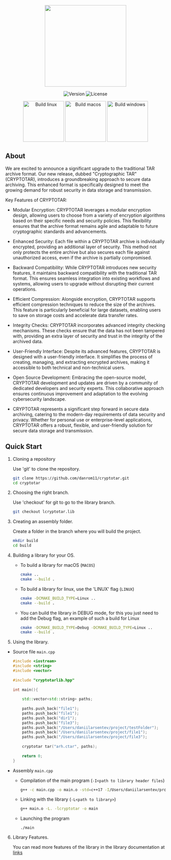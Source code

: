 <p align="center">
      <img src="https://sun9-76.userapi.com/impg/9v7gxtOn0-hZigN_A-5vt0boqzUNaPeIW4WXWg/9_sZodPSDv8.jpg?size=1024x1024&quality=95&sign=0d8154a894c5ba6f58d66384b5ced277&type=album" width="256">
</p>

<p align="center">
   <img src="https://img.shields.io/badge/VERSION-0.1-green" alt="Version">
   <img src="https://img.shields.io/badge/LICENSE-MIT-blue" alt="License">
</p>

<p align="center">
   <img src="https://img.shields.io/badge/BUILD-0.1-green?logo=linux" alt="Build linux" width="128">
   <img src="https://img.shields.io/badge/BUILD-0.1-green?logo=macOS" alt="Build macos" width="128">
   <img src="https://img.shields.io/badge/BUILD-0.1-yellow?logo=windows" alt="Build windows" width="128">
</p>

## About

We are excited to announce a significant upgrade to the traditional TAR archive format. Our new release, dubbed "Cryptographic  TAR" (CRYPTOTAR), introduces a groundbreaking approach to secure data archiving. This enhanced format is specifically designed to meet the growing demand for robust security in data storage and transmission.

Key Features of CRYPTOTAR:

  -  Modular Encryption: CRYPTOTAR leverages a modular encryption design, allowing users to choose from a variety of encryption algorithms based on their specific needs and security policies. This flexibility ensures that the archive format remains agile and adaptable to future cryptographic standards and advancements.

  -  Enhanced Security: Each file within a CRYPTOTAR archive is individually encrypted, providing an additional layer of security. This method not only protects the entire archive but also secures each file against unauthorized access, even if the archive is partially compromised.

  -  Backward Compatibility: While CRYPTOTAR introduces new security features, it maintains backward compatibility with the traditional TAR format. This ensures seamless integration into existing workflows and systems, allowing users to upgrade without disrupting their current operations.

  -  Efficient Compression: Alongside encryption, CRYPTOTAR supports efficient compression techniques to reduce the size of the archives. This feature is particularly beneficial for large datasets, enabling users to save on storage costs and accelerate data transfer rates.

  -  Integrity Checks: CRYPTOTAR incorporates advanced integrity checking mechanisms. These checks ensure that the data has not been tampered with, providing an extra layer of security and trust in the integrity of the archived data.

  -  User-Friendly Interface: Despite its advanced features, CRYPTOTAR is designed with a user-friendly interface. It simplifies the process of creating, managing, and extracting encrypted archives, making it accessible to both technical and non-technical users.

  -  Open Source Development: Embracing the open-source model, CRYPTOTAR development and updates are driven by a community of dedicated developers and security experts. This collaborative approach ensures continuous improvement and adaptation to the evolving cybersecurity landscape.

  -  CRYPTOTAR represents a significant step forward in secure data archiving, catering to the modern-day requirements of data security and privacy. Whether for personal use or enterprise-level applications, CRYPTOTAR offers a robust, flexible, and user-friendly solution for secure data storage and transmission.

## Quick Start

1. Cloning a repository

    Use 'git' to clone the repository.

    ```zsh
    git clone https://github.com/danrom11/cryptotar.git
    cd cryptotar
    ```
2. Choosing the right branch.

   Use 'checkout' for git to go to the library branch.

   ```zsh
   git checkout lcryptotar.lib
   ```
3. Creating an assembly folder.

   Create a folder in the branch where you will build the project.

   ```zsh
   mkdir build
   cd build
   ```

4. Building a library for your OS.

   - To build a library for macOS (`MACOS`)

  
     ```zsh
     cmake ..
     cmake --build .
     ```

   - To build a library for linux, use the 'LINUX' flag (`LINUX`)

   
     ```zsh
     cmake -DCMAKE_BUILD_TYPE=Linux ..
     cmake --build .
     ```

   - You can build the library in DEBUG mode, for this you just need to add the Debug flag, an example of such a build for Linux
     

     ```zsh
     cmake -DCMAKE_BUILD_TYPE=Debug -DCMAKE_BUILD_TYPE=Linux ..
     cmake --build .
     ```

5. Using the library.


  - Source file `main.cpp`


    ```cpp
    #include <iostream>
    #include <string>
    #include <vector>
        
    #include "cryptotarlib.hpp"
        
    int main(){
        
        std::vector<std::string> paths;
            
        paths.push_back("file1");
        paths.push_back("file1");
        paths.push_back("dir1");
        paths.push_back("file3");
        paths.push_back("/Users/daniilarsentev/project/testFolder");
        paths.push_back("/Users/daniilarsentev/project/file1");
        paths.push_back("/Users/daniilarsentev/project/file3");
        
        cryptotar tar("arh.ctar", paths);
          
        return 0;
    }
    ```

- Assembly `main.cpp`

  - Compilation of the main program (`-I<path to library header files`)
    
    ```zsh
    g++ -c main.cpp -o main.o -std=c++17 -I/Users/daniilarsentev/project/cryptotar
    ```

  - Linking with the library (`-L<path to library>`)

    ```zsh
    g++ main.o -L. -lcryptotar -o main
    ```

  - Launching the program

    ```
    ./main
    ```

6. Library Features.

   You can read more features of the library in the library documentation at [links](https://github.com/danrom11/cryptotar/blob/main/DOCUMENTATION.md#documentation)
